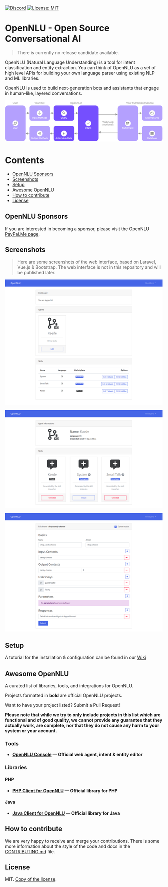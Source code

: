[![Discord](https://discordapp.com/api/guilds/373468864098336768/embed.png)](https://discord.gg/qsxVMNg)
[![License: MIT](https://img.shields.io/github/license/opennlu/opennlu.svg)](https://opensource.org/licenses/MIT)

# OpenNLU - Open Source Conversational AI

> There is currently no release candidate available.

OpenNLU (Natural Language Understanding) is a tool for intent classification and entity extraction. You can think of OpenNLU as a set of high level APIs for building your own language parser using existing NLP and ML libraries.

OpenNLU is used to build next-generation bots and assistants that engage in human-like, layered conversations.

![OpenNLU Overview](docs/assets/images/opennlu-2021.png)

# Contents

- [OpenNLU Sponsors](#opennlu-sponsors) 
- [Screenshots](#screenshots) 
- [Setup](#setup)
- [Awesome OpenNLU](#awesome-opennlu)
- [How to contribute](#how-to-contribute)
- [License](#license)

## OpenNLU Sponsors

If you are interested in becoming a sponsor, please visit the OpenNLU [PayPal.Me page](https://www.paypal.me/preussio).

## Screenshots

> Here are some screenshots of the web interface, based on Laravel, Vue.js & Bootstrap. The web interface is not in this repository and will be published later.

![OpenNLU Web - Home](docs/assets/images/screenshot-opennlu-index.png)

![OpenNLU Web - Agent Information](docs/assets/images/screenshot-opennlu-agent.png)

![OpenNLU Web - Intent Editor](docs/assets/images/screenshot-opennlu-intent.png)

## Setup

A tutorial for the installation & configuration can be found in our [Wiki](https://github.com/GhostZero/OpenNLU/wiki)

## Awesome OpenNLU

A curated list of libraries, tools, and integrations for OpenNLU.

Projects formatted in **bold** are official OpenNLU projects.

Want to have your project listed? Submit a Pull Request!

**Please note that while we try to only include projects in this list which are
functional and of good quality, we cannot provide any guarantee that they actually
work, are complete, nor that they do not cause any harm to your system or your account.**

### Tools

* **[OpenNLU Console](https://github.com/opennlu/console) — Official web agent, intent & entity editor**

### Libraries

#### PHP

* **[PHP Client for OpenNLU](https://github.com/opennlu/php-client) — Official library for PHP**

#### Java

* **[Java Client for OpenNLU](hhttps://github.com/opennlu/java-client) — Official library for Java**

## How to contribute

We are very happy to receive and merge your contributions. There is some more information about the style of the code and docs in the [CONTRIBUTING.md](CONTRIBUTING.md) file.

## License

MIT. [Copy of the license](LICENSE).
